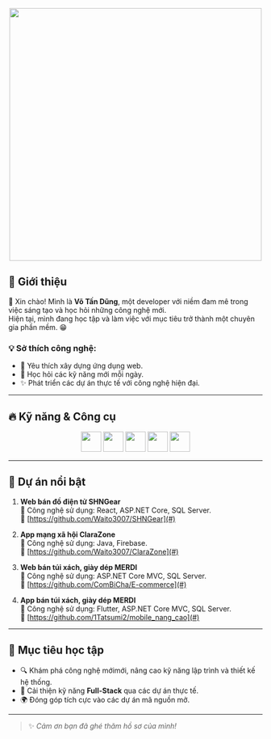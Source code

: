 <p align="center">
  <img src="[https://i.imgur.com/your-gif.gif](https://i.pinimg.com/originals/8a/cf/f8/8acff8e587df623ec95f8313f9a88ae9.gif)" width="500" />
</p>
<h2>🌟 Giới thiệu</h2>

👋 Xin chào! Mình là **Võ Tấn Dũng**, một developer với niềm đam mê trong việc sáng tạo và học hỏi những công nghệ mới.  
Hiện tại, mình đang học tập và làm việc với mục tiêu trở thành một chuyên gia phần mềm. 😁

### 💡 Sở thích công nghệ:

- 💙 Yêu thích xây dựng ứng dụng web.
- 📘 Học hỏi các kỹ năng mới mỗi ngày.
- ✨ Phát triển các dự án thực tế với công nghệ hiện đại.

---

<h2>🔥 Kỹ năng & Công cụ</h2>

<p align="center">
    <img src="https://cdn.jsdelivr.net/gh/devicons/devicon/icons/csharp/csharp-original.svg" width="40" />
    <img src="https://cdn.jsdelivr.net/gh/devicons/devicon/icons/javascript/javascript-original.svg" width="40" />
    <img src="https://cdn.jsdelivr.net/gh/devicons/devicon/icons/react/react-original.svg" width="40" />
    <img src="https://cdn.jsdelivr.net/gh/devicons/devicon/icons/git/git-original.svg" width="40" />
    <img src="https://cdn.jsdelivr.net/gh/devicons/devicon/icons/vscode/vscode-original.svg" width="40" />
</p>

---

<h2>📌 Dự án nổi bật</h2>

1. **Web bán đồ điện tử SHNGear**  
   🔧 Công nghệ sử dụng: React, ASP.NET Core, SQL Server. <br/>
   🔗 [https://github.com/Waito3007/SHNGear](#)

2. **App mạng xã hội ClaraZone**  
   🔧 Công nghệ sử dụng: Java, Firebase. <br/>
   🔗 [https://github.com/Waito3007/ClaraZone](#)

3. **Web bán túi xách, giày dép MERDI**  
   🔧 Công nghệ sử dụng: ASP.NET Core MVC, SQL Server. <br/>
   🔗 [https://github.com/ComBiCha/E-commerce](#)

4. **App bán túi xách, giày dép MERDI**  
   🔧 Công nghệ sử dụng: Flutter, ASP.NET Core MVC, SQL Server. <br/>
   🔗 [https://github.com/1Tatsumi2/mobile_nang_cao](#)

---

<h2>🎯 Mục tiêu học tập</h2>

- 🔍 Khám phá công nghệ mớimới, nâng cao kỹ năng lập trình và thiết kế hệ thống.
- 🧠 Cải thiện kỹ năng **Full-Stack** qua các dự án thực tế.
- 🌍 Đóng góp tích cực vào các dự án mã nguồn mở.

---

> ✨ *Cảm ơn bạn đã ghé thăm hồ sơ của mình!*


